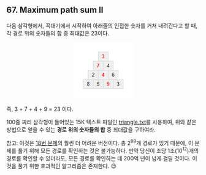 ## 67. Maximum path sum II

다음 삼각형에서, 꼭대기에서 시작하여 아래줄의 인접한 숫자를 거쳐 내려간다고 할 때, 각 경로 위의 숫자들의 합 중 최대값은 23이다.

<p align="center">
  <img
    src="./triangle.png"
    alt="<strong>3</strong><br>
<strong>7</strong> 4<br>
2 <strong>4</strong> 6<br>
8 5 <strong>9</strong> 3"
  >
</p>

즉, 3 + 7 + 4 + 9 = 23 이다.

100줄 짜리 삼각형이 들어있는 15K 텍스트 파일인 [triangle.txt](./triangle.txt)를 사용하여, 위와 같은 방법으로 얻을 수 있는 **경로 위의 숫자들의 합** 중 최대값을 구하여라.

참고: 이것은 [18번 문제](/problems_001to025/problem_018)의 훨씬 더 어려운 버전이다. 총 2<sup>99</sup>개 경로가 있기 때문에, 이 문제를 풀기 위해 모든 경로를 확인하는 것은 불가능하다. 만약 당신이 초당 1조(10<sup>12</sup>)개의 경로를 확인할 수 있더라도, 모든 경로를 확인하는 데 200억 년이 넘게 걸릴 것이다. 이것을 풀기 위한 효과적인 알고리즘은 존재한다. :wink:
